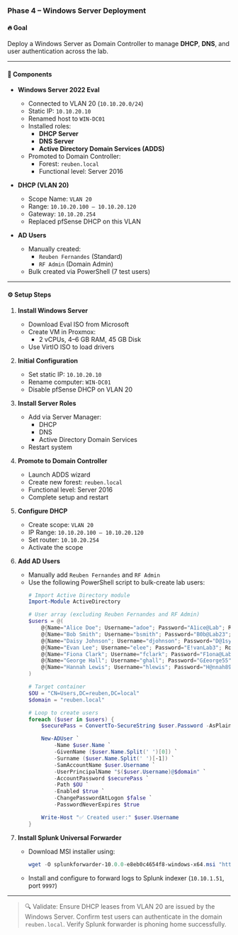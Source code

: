 ### Phase 4 – Windows Server Deployment

#### 🔥 Goal
Deploy a Windows Server as Domain Controller to manage **DHCP**, **DNS**, and user authentication across the lab.

---

#### 🧱 Components

- **Windows Server 2022 Eval**
  - Connected to VLAN 20 (`10.10.20.0/24`)
  - Static IP: `10.10.20.10`
  - Renamed host to `WIN-DC01`
  - Installed roles:
    - **DHCP Server**
    - **DNS Server**
    - **Active Directory Domain Services (ADDS)**
  - Promoted to Domain Controller:
    - Forest: `reuben.local`
    - Functional level: Server 2016

- **DHCP (VLAN 20)**
  - Scope Name: `VLAN 20`
  - Range: `10.10.20.100 – 10.10.20.120`
  - Gateway: `10.10.20.254`
  - Replaced pfSense DHCP on this VLAN

- **AD Users**
  - Manually created:
    - `Reuben Fernandes` (Standard)
    - `RF Admin` (Domain Admin)
  - Bulk created via PowerShell (7 test users)

---

#### ⚙️ Setup Steps

1. **Install Windows Server**
   - Download Eval ISO from Microsoft
   - Create VM in Proxmox:
     - 2 vCPUs, 4–6 GB RAM, 45 GB Disk
   - Use VirtIO ISO to load drivers

2. **Initial Configuration**
   - Set static IP: `10.10.20.10`
   - Rename computer: `WIN-DC01`
   - Disable pfSense DHCP on VLAN 20

3. **Install Server Roles**
   - Add via Server Manager:
     - DHCP
     - DNS
     - Active Directory Domain Services
   - Restart system

4. **Promote to Domain Controller**
   - Launch ADDS wizard
   - Create new forest: `reuben.local`
   - Functional level: Server 2016
   - Complete setup and restart

5. **Configure DHCP**
   - Create scope: `VLAN 20`
   - IP Range: `10.10.20.100 – 10.10.20.120`
   - Set router: `10.10.20.254`
   - Activate the scope

6. **Add AD Users**
   - Manually add `Reuben Fernandes` and `RF Admin`
   - Use the following PowerShell script to bulk-create lab users:
     ```powershell
     # Import Active Directory module
     Import-Module ActiveDirectory

     # User array (excluding Reuben Fernandes and RF Admin)
     $users = @(
         @{Name="Alice Doe"; Username="adoe"; Password="A1ice@Lab"; Role="Test User"},
         @{Name="Bob Smith"; Username="bsmith"; Password="B0b@Lab23"; Role="Test User"},
         @{Name="Daisy Johnson"; Username="djohnson"; Password="D@1syL@b"; Role="Test User"},
         @{Name="Evan Lee"; Username="elee"; Password="E!vanLab3"; Role="Test User"},
         @{Name="Fiona Clark"; Username="fclark"; Password="F1ona@Lab"; Role="Test User"},
         @{Name="George Hall"; Username="ghall"; Password="G£eorge55"; Role="Test User"},
         @{Name="Hannah Lewis"; Username="hlewis"; Password="H@nnah89"; Role="Test User"}
     )

     # Target container
     $OU = "CN=Users,DC=reuben,DC=local"
     $domain = "reuben.local"

     # Loop to create users
     foreach ($user in $users) {
         $securePass = ConvertTo-SecureString $user.Password -AsPlainText -Force

         New-ADUser `
             -Name $user.Name `
             -GivenName ($user.Name.Split(' ')[0]) `
             -Surname ($user.Name.Split(' ')[-1]) `
             -SamAccountName $user.Username `
             -UserPrincipalName "$($user.Username)@$domain" `
             -AccountPassword $securePass `
             -Path $OU `
             -Enabled $true `
             -ChangePasswordAtLogon $false `
             -PasswordNeverExpires $true

         Write-Host "✅ Created user:" $user.Username
     }
     ```

7. **Install Splunk Universal Forwarder**
   - Download MSI installer using:
     ```powershell
     wget -O splunkforwarder-10.0.0-e8eb0c4654f8-windows-x64.msi "https://download.splunk.com/products/universalforwarder/releases/10.0.0/windows/splunkforwarder-10.0.0-e8eb0c4654f8-windows-x64.msi"
     ```
   - Install and configure to forward logs to Splunk indexer (`10.10.1.51`, port `9997`)

---

> 🔍 Validate: Ensure DHCP leases from VLAN 20 are issued by the Windows Server. Confirm test users can authenticate in the domain `reuben.local`. Verify Splunk forwarder is phoning home successfully.
